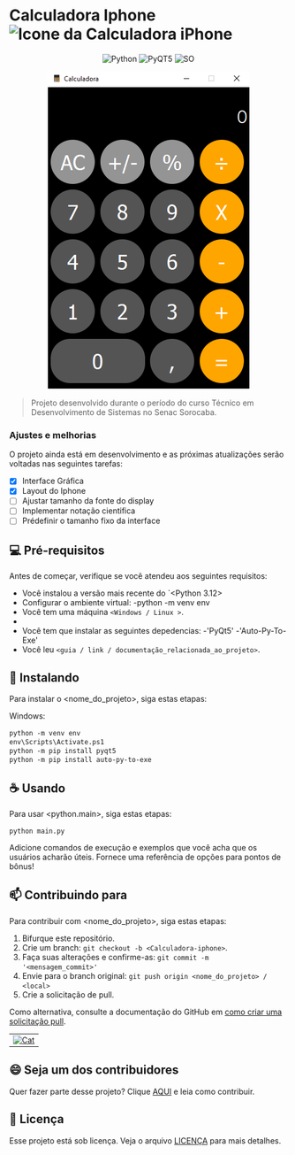 # Calculadora Iphone <img src="iconeCalculadora.ico" width="32" alt="Icone da Calculadora iPhone">
 
<div align="center">
 
![Python](https://img.shields.io/badge/Python-3776AB?style=for-the-badge&logo=python&logoColor=white)
![PyQT5](https://img.shields.io/badge/Qt-%23217346.svg?style=for-the-badge&logo=Qt&logoColor=white)
![SO](https://img.shields.io/badge/Windows-0078D6?style=for-the-badge&logo=windows&logoColor=white)
 
 
 
<img src="imageCalculator.png"  alt="Main da Calculadora iPhone">
</div>
 
> Projeto desenvolvido durante o período do curso
Técnico em Desenvolvimento de Sistemas no Senac Sorocaba.
 
### Ajustes e melhorias
 
O projeto ainda está em desenvolvimento e as próximas atualizações serão voltadas nas seguintes tarefas:
 
- [x] Interface Gráfica
- [x] Layout do Iphone
- [ ] Ajustar tamanho da fonte do display
- [ ] Implementar notação cientifica
- [ ] Prédefinir o tamanho fixo da interface
 
## 💻 Pré-requisitos
 
Antes de começar, verifique se você atendeu aos seguintes requisitos:
 
- Você instalou a versão mais recente do `<Python 3.12>
- Configurar o ambiente virtual:
      -python -m venv env
- Você tem uma máquina `<Windows / Linux >`.
-
- Você tem que instalar as seguintes depedencias:
    -'PyQt5'
    -'Auto-Py-To-Exe'
- Você leu `<guia / link / documentação_relacionada_ao_projeto>`.
 
## 🚀 Instalando <Calculadora iPhone>
 
Para instalar o <nome_do_projeto>, siga estas etapas:
 
Windows:
```
python -m venv env
env\Scripts\Activate.ps1
python -m pip install pyqt5
python -m pip install auto-py-to-exe
```
 
## ☕ Usando <Calculadora iPhone>
 
Para usar <python.main>, siga estas etapas:
 
```
python main.py
```
 
Adicione comandos de execução e exemplos que você acha que os usuários acharão úteis. Fornece uma referência de opções para pontos de bônus!
 
## 📫 Contribuindo para <Calculadora iPhone>
 
Para contribuir com <nome_do_projeto>, siga estas etapas:
 
1. Bifurque este repositório.
2. Crie um branch: `git checkout -b <Calculadora-iphone>`.
3. Faça suas alterações e confirme-as: `git commit -m '<mensagem_commit>'`
4. Envie para o branch original: `git push origin <nome_do_projeto> / <local>`
5. Crie a solicitação de pull.
 
Como alternativa, consulte a documentação do GitHub em [como criar uma solicitação pull](https://help.github.com/en/github/collaborating-with-issues-and-pull-requests/creating-a-pull-request).
 
 
<table>
  <tr>
    <td align="center">
      <a href="#" title="Leonardo Sampaio">
        <img src="https://avatars.githubusercontent.com/u/87835890?s=400&u=53c37a8a0f21f755b8bb4c13d0f661f177b40957&v=4" width="100px;" alt="Cat"/><br>
      </a>
    </td>
  </tr>
</table>
 
## 😄 Seja um dos contribuidores
 
Quer fazer parte desse projeto? Clique [AQUI](CONTRIBUTING.md) e leia como contribuir.
 
## 📝 Licença
 
Esse projeto está sob licença. Veja o arquivo [LICENÇA](LICENSE.md) para mais detalhes.
